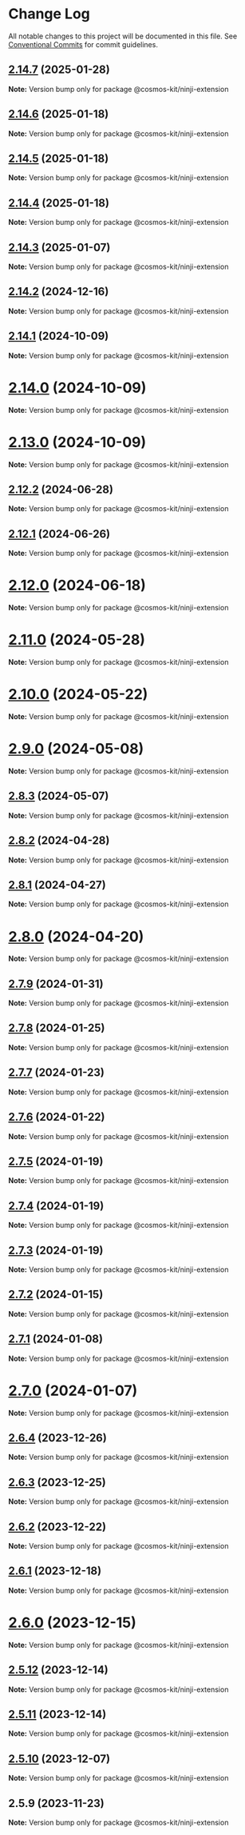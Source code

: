 # Change Log

All notable changes to this project will be documented in this file.
See [Conventional Commits](https://conventionalcommits.org) for commit guidelines.

## [2.14.7](https://github.com/hyperweb-io/cosmos-kit/compare/@cosmos-kit/ninji-extension@2.14.6...@cosmos-kit/ninji-extension@2.14.7) (2025-01-28)

**Note:** Version bump only for package @cosmos-kit/ninji-extension





## [2.14.6](https://github.com/hyperweb-io/cosmos-kit/compare/@cosmos-kit/ninji-extension@2.14.5...@cosmos-kit/ninji-extension@2.14.6) (2025-01-18)

**Note:** Version bump only for package @cosmos-kit/ninji-extension





## [2.14.5](https://github.com/hyperweb-io/cosmos-kit/compare/@cosmos-kit/ninji-extension@2.14.4...@cosmos-kit/ninji-extension@2.14.5) (2025-01-18)

**Note:** Version bump only for package @cosmos-kit/ninji-extension





## [2.14.4](https://github.com/hyperweb-io/cosmos-kit/compare/@cosmos-kit/ninji-extension@2.14.3...@cosmos-kit/ninji-extension@2.14.4) (2025-01-18)

**Note:** Version bump only for package @cosmos-kit/ninji-extension





## [2.14.3](https://github.com/hyperweb-io/cosmos-kit/compare/@cosmos-kit/ninji-extension@2.14.2...@cosmos-kit/ninji-extension@2.14.3) (2025-01-07)

**Note:** Version bump only for package @cosmos-kit/ninji-extension





## [2.14.2](https://github.com/hyperweb-io/cosmos-kit/compare/@cosmos-kit/ninji-extension@2.14.1...@cosmos-kit/ninji-extension@2.14.2) (2024-12-16)

**Note:** Version bump only for package @cosmos-kit/ninji-extension





## [2.14.1](https://github.com/hyperweb-io/cosmos-kit/compare/@cosmos-kit/ninji-extension@2.14.0...@cosmos-kit/ninji-extension@2.14.1) (2024-10-09)

**Note:** Version bump only for package @cosmos-kit/ninji-extension





# [2.14.0](https://github.com/hyperweb-io/cosmos-kit/compare/@cosmos-kit/ninji-extension@2.13.0...@cosmos-kit/ninji-extension@2.14.0) (2024-10-09)

**Note:** Version bump only for package @cosmos-kit/ninji-extension





# [2.13.0](https://github.com/hyperweb-io/cosmos-kit/compare/@cosmos-kit/ninji-extension@2.12.2...@cosmos-kit/ninji-extension@2.13.0) (2024-10-09)

**Note:** Version bump only for package @cosmos-kit/ninji-extension





## [2.12.2](https://github.com/hyperweb-io/cosmos-kit/compare/@cosmos-kit/ninji-extension@2.12.1...@cosmos-kit/ninji-extension@2.12.2) (2024-06-28)

**Note:** Version bump only for package @cosmos-kit/ninji-extension





## [2.12.1](https://github.com/hyperweb-io/cosmos-kit/compare/@cosmos-kit/ninji-extension@2.12.0...@cosmos-kit/ninji-extension@2.12.1) (2024-06-26)

**Note:** Version bump only for package @cosmos-kit/ninji-extension





# [2.12.0](https://github.com/hyperweb-io/cosmos-kit/compare/@cosmos-kit/ninji-extension@2.11.0...@cosmos-kit/ninji-extension@2.12.0) (2024-06-18)

**Note:** Version bump only for package @cosmos-kit/ninji-extension





# [2.11.0](https://github.com/hyperweb-io/cosmos-kit/compare/@cosmos-kit/ninji-extension@2.10.0...@cosmos-kit/ninji-extension@2.11.0) (2024-05-28)

**Note:** Version bump only for package @cosmos-kit/ninji-extension





# [2.10.0](https://github.com/hyperweb-io/cosmos-kit/compare/@cosmos-kit/ninji-extension@2.9.0...@cosmos-kit/ninji-extension@2.10.0) (2024-05-22)

**Note:** Version bump only for package @cosmos-kit/ninji-extension





# [2.9.0](https://github.com/hyperweb-io/cosmos-kit/compare/@cosmos-kit/ninji-extension@2.8.3...@cosmos-kit/ninji-extension@2.9.0) (2024-05-08)

**Note:** Version bump only for package @cosmos-kit/ninji-extension





## [2.8.3](https://github.com/hyperweb-io/cosmos-kit/compare/@cosmos-kit/ninji-extension@2.8.2...@cosmos-kit/ninji-extension@2.8.3) (2024-05-07)

**Note:** Version bump only for package @cosmos-kit/ninji-extension

## [2.8.2](https://github.com/hyperweb-io/cosmos-kit/compare/@cosmos-kit/ninji-extension@2.8.1...@cosmos-kit/ninji-extension@2.8.2) (2024-04-28)

**Note:** Version bump only for package @cosmos-kit/ninji-extension

## [2.8.1](https://github.com/hyperweb-io/cosmos-kit/compare/@cosmos-kit/ninji-extension@2.8.0...@cosmos-kit/ninji-extension@2.8.1) (2024-04-27)

**Note:** Version bump only for package @cosmos-kit/ninji-extension

# [2.8.0](https://github.com/hyperweb-io/cosmos-kit/compare/@cosmos-kit/ninji-extension@2.7.9...@cosmos-kit/ninji-extension@2.8.0) (2024-04-20)

**Note:** Version bump only for package @cosmos-kit/ninji-extension

## [2.7.9](https://github.com/hyperweb-io/cosmos-kit/compare/@cosmos-kit/ninji-extension@2.7.8...@cosmos-kit/ninji-extension@2.7.9) (2024-01-31)

**Note:** Version bump only for package @cosmos-kit/ninji-extension

## [2.7.8](https://github.com/hyperweb-io/cosmos-kit/compare/@cosmos-kit/ninji-extension@2.7.7...@cosmos-kit/ninji-extension@2.7.8) (2024-01-25)

**Note:** Version bump only for package @cosmos-kit/ninji-extension

## [2.7.7](https://github.com/hyperweb-io/cosmos-kit/compare/@cosmos-kit/ninji-extension@2.7.6...@cosmos-kit/ninji-extension@2.7.7) (2024-01-23)

**Note:** Version bump only for package @cosmos-kit/ninji-extension

## [2.7.6](https://github.com/hyperweb-io/cosmos-kit/compare/@cosmos-kit/ninji-extension@2.7.5...@cosmos-kit/ninji-extension@2.7.6) (2024-01-22)

**Note:** Version bump only for package @cosmos-kit/ninji-extension

## [2.7.5](https://github.com/hyperweb-io/cosmos-kit/compare/@cosmos-kit/ninji-extension@2.7.4...@cosmos-kit/ninji-extension@2.7.5) (2024-01-19)

**Note:** Version bump only for package @cosmos-kit/ninji-extension

## [2.7.4](https://github.com/hyperweb-io/cosmos-kit/compare/@cosmos-kit/ninji-extension@2.7.3...@cosmos-kit/ninji-extension@2.7.4) (2024-01-19)

**Note:** Version bump only for package @cosmos-kit/ninji-extension

## [2.7.3](https://github.com/hyperweb-io/cosmos-kit/compare/@cosmos-kit/ninji-extension@2.7.2...@cosmos-kit/ninji-extension@2.7.3) (2024-01-19)

**Note:** Version bump only for package @cosmos-kit/ninji-extension

## [2.7.2](https://github.com/hyperweb-io/cosmos-kit/compare/@cosmos-kit/ninji-extension@2.7.1...@cosmos-kit/ninji-extension@2.7.2) (2024-01-15)

**Note:** Version bump only for package @cosmos-kit/ninji-extension

## [2.7.1](https://github.com/hyperweb-io/cosmos-kit/compare/@cosmos-kit/ninji-extension@2.7.0...@cosmos-kit/ninji-extension@2.7.1) (2024-01-08)

**Note:** Version bump only for package @cosmos-kit/ninji-extension

# [2.7.0](https://github.com/hyperweb-io/cosmos-kit/compare/@cosmos-kit/ninji-extension@2.6.4...@cosmos-kit/ninji-extension@2.7.0) (2024-01-07)

**Note:** Version bump only for package @cosmos-kit/ninji-extension

## [2.6.4](https://github.com/hyperweb-io/cosmos-kit/compare/@cosmos-kit/ninji-extension@2.6.3...@cosmos-kit/ninji-extension@2.6.4) (2023-12-26)

**Note:** Version bump only for package @cosmos-kit/ninji-extension

## [2.6.3](https://github.com/hyperweb-io/cosmos-kit/compare/@cosmos-kit/ninji-extension@2.6.2...@cosmos-kit/ninji-extension@2.6.3) (2023-12-25)

**Note:** Version bump only for package @cosmos-kit/ninji-extension

## [2.6.2](https://github.com/hyperweb-io/cosmos-kit/compare/@cosmos-kit/ninji-extension@2.6.1...@cosmos-kit/ninji-extension@2.6.2) (2023-12-22)

**Note:** Version bump only for package @cosmos-kit/ninji-extension

## [2.6.1](https://github.com/hyperweb-io/cosmos-kit/compare/@cosmos-kit/ninji-extension@2.6.0...@cosmos-kit/ninji-extension@2.6.1) (2023-12-18)

**Note:** Version bump only for package @cosmos-kit/ninji-extension

# [2.6.0](https://github.com/hyperweb-io/cosmos-kit/compare/@cosmos-kit/ninji-extension@2.5.12...@cosmos-kit/ninji-extension@2.6.0) (2023-12-15)

**Note:** Version bump only for package @cosmos-kit/ninji-extension

## [2.5.12](https://github.com/hyperweb-io/cosmos-kit/compare/@cosmos-kit/ninji-extension@2.5.11...@cosmos-kit/ninji-extension@2.5.12) (2023-12-14)

**Note:** Version bump only for package @cosmos-kit/ninji-extension

## [2.5.11](https://github.com/hyperweb-io/cosmos-kit/compare/@cosmos-kit/ninji-extension@2.5.10...@cosmos-kit/ninji-extension@2.5.11) (2023-12-14)

**Note:** Version bump only for package @cosmos-kit/ninji-extension

## [2.5.10](https://github.com/hyperweb-io/cosmos-kit/compare/@cosmos-kit/ninji-extension@2.5.9...@cosmos-kit/ninji-extension@2.5.10) (2023-12-07)

**Note:** Version bump only for package @cosmos-kit/ninji-extension

## 2.5.9 (2023-11-23)

**Note:** Version bump only for package @cosmos-kit/ninji-extension
